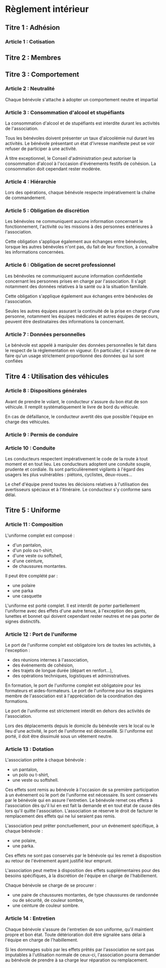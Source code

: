 # Règlement intérieur
## Titre 1 : Adhésion
### Article 1 : Cotisation


## Titre 2 : Membres

## Titre 3 : Comportement
### Article 2 : Neutralité
Chaque bénévole s'attache à adopter un comportement neutre et impartial

### Article 3 : Consommation d'alcool et stupéfiants
La consommation d'alcool et de stupéfiants est interdite durant les activités de l'association. 

Tous les bénévoles doivent présenter un taux d'alcoolémie nul durant les activités. Le bénévole présentant un état d'ivresse manifeste peut se voir refuser de participer à une activité.

À titre exceptionnel, le Conseil d'administration peut autoriser la consommation d'alcool à l'occasion d'événements festifs de cohésion. La consommation doit cependant rester modérée. 

### Article 4 : Hiérarchie
Lors des opérations, chaque bénévole respecte impérativement la chaîne de commandement. 

### Article 5 : Obligation de discrétion
Les bénévoles ne communiquent aucune information concernant le fonctionnement, l'activité ou les missions à des personnes extérieures à l'association.

Cette obligation s'applique également aux échanges entre bénévoles, lorsque les autres bénévoles n'ont pas, du fait de leur fonction, à connaître les informations concernées.

### Article 6 : Obligation de secret professionnel
Les bénévoles ne communiquent aucune information confidentielle concernant les personnes prises en charge par l'association. Il s'agit notamment des données relatives à la santé ou à la situation familiale.

Cette obligation s'applique également aux échanges entre bénévoles de l'association. 

Seules les autres équipes assurant la continuité de la prise en charge d'une personne, notamment les équipes médicales et autres équipes de secours, peuvent être destinataires des informations la concernant.

### Article 7 : Données personnelles
Le bénévole est appelé à manipuler des données personnelles le fait dans le respect de la réglementation en  vigueur. En particulier, il s'assure de ne faire qu'un usage strictement proportionné des données qui lui sont confiées

## Titre 4 : Utilisation des véhicules
### Article 8 : Dispositions générales
Avant de prendre le volant, le conducteur s'assure du bon état de son véhicule. Il remplit systématiquement le livre de bord du véhicule.

En cas de défaillance, le conducteur avertit dès que possible l'équipe en charge des véhicules.

### Article 9 : Permis de conduire

### Article 10 : Conduite
Les conducteurs respectent impérativement le code de la route à tout moment et en tout lieu.
Les conducteurs adoptent une conduite souple, prudente et cordiale. Ils sont particulièrement vigilants à l'égard des usagers les plus vulnérables : piétons, cyclistes, deux-roues...

Le chef d'équipe prend toutes les décisions relatives à l'utilisation des avertisseurs spéciaux et à l'itinéraire. Le conducteur s'y conforme sans délai.

## Titre 5 : Uniforme
### Article 11 : Composition
L'uniforme complet est composé :
* d'un pantalon,
* d'un polo ou t-shirt,
* d'une veste ou softshell,
* d'une ceinture,
* de chaussures montantes.

Il peut être complété par :
* une polaire
* une parka
* une casquette

L'uniforme est porté complet. Il est interdit de porter partiellement l'uniforme avec des effets d'une autre tenue, à l'exception des gants, lunettes et bonnet qui doivent cependant rester neutres et ne pas porter de signes distinctifs.

### Article 12 : Port de l'uniforme
Le port de l'uniforme complet est obligatoire lors de toutes les activités, à l'exception :
* des réunions internes à l'association,
* des événements de cohésion,
* des trajets de longue durée (départ en renfort...),
* des opérations techniques, logistiques et administratives.

En formation, le port de l'uniforme complet est obligatoire pour les formateurs et aides-formateurs. Le port de l'uniforme pour les stagiaires membre de l'association est à l'appréciation de la coordination des formations. 

Le port de l'uniforme est strictement interdit en dehors des activités de l'association.

Lors des déplacements depuis le domicile du bénévole vers le local ou le lieu d'une activité, le port de l'uniforme est déconseillé. Si l'uniforme est porté, il doit être dissimulé sous un vêtement neutre.

### Article 13 : Dotation
L'association prête à chaque bénévole : 
* un pantalon, 
* un polo ou t-shirt, 
* une veste ou softshell.

Ces effets sont remis au bénévole à l'occasion de sa première participation à un événement où le port de l'uniforme est nécessaire. Ils sont conservés par le bénévole qui en assure l'entretien. 
Le bénévole remet ces effets à l'association dès qu'il lui en est fait la demande et en tout état de cause dès lors qu'il quitte l'association. L'association se réserve le droit de facturer le remplacement des effets qui ne lui seraient pas remis.

L'association peut prêter ponctuellement, pour un événement spécifique, à chaque bénévole :
* une polaire,
* une parka.

Ces effets ne sont pas conservés par le bénévole qui les remet à disposition au retour de l'événement ayant justifié leur emprunt.

L'association peut mettre à disposition des effets supplémentaires pour des besoins spécifiques, à la discrétion de l'équipe en charge de l'habillement.

Chaque bénévole se charge de se procurer :
* une paire de chaussures montantes, de type chaussures de randonnée ou de sécurité, de couleur sombre,
* une ceinture de couleur sombre.

### Article 14 : Entretien
Chaque bénévole s'assure de l'entretien de son uniforme, qu'il maintient propre et bon état. Toute détérioration doit être signalée sans délai à l'équipe en charge de l'habillement.

Si les dommages subis par les effets prêtés par l'association ne sont pas imputables à l'utilisation normale de ceux-ci, l'association pourra demander au bénévole de prendre à sa charge leur réparation ou remplacement.
